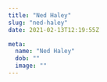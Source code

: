 ```yaml
---
title: "Ned Haley"
slug: "ned-haley"
date: 2021-02-13T12:19:55Z

meta:
  name: "Ned Haley"
  dob: ""
  image: ""
---
```


